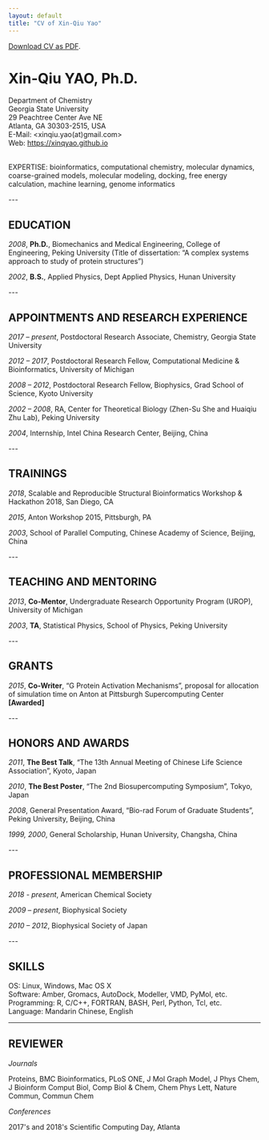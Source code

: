 ```yaml
---
layout: default
title: "CV of Xin-Qiu Yao"
---
```

[Download CV as PDF](CV_XQYao.pdf).

# Xin-Qiu YAO, Ph.D.

Department of Chemistry <br>
Georgia State University <br>
29 Peachtree Center Ave NE <br>
Atlanta, GA 30303-2515, USA <br>
E-Mail: <xinqiu.yao(at)gmail.com> <br>
Web: <https://xinqyao.github.io> <br>
<br>

<p> EXPERTISE: bioinformatics, computational chemistry, molecular dynamics, coarse-grained models, molecular modeling, docking, free energy calculation, machine learning, genome informatics </p>
---

## EDUCATION
<p> <em>2008</em>, <strong> Ph.D.</strong>, Biomechanics and Medical Engineering, College of Engineering, Peking University (Title of dissertation: “A complex systems approach to study of protein structures”) </p>
<p> <em>2002</em>, <strong>B.S.</strong>, Applied Physics, Dept Applied Physics, Hunan University </p>
---

## APPOINTMENTS AND RESEARCH EXPERIENCE
<p> <em>2017 – present</em>, Postdoctoral Research Associate, Chemistry, Georgia State University </p>
<p> <em>2012 – 2017</em>, Postdoctoral Research Fellow, Computational Medicine & Bioinformatics, University of Michigan </p>
<p> <em>2008 – 2012</em>, Postdoctoral Research Fellow, Biophysics, Grad School of Science, Kyoto University </p>
<p> <em>2002 – 2008</em>, RA, Center for Theoretical Biology (Zhen-Su She and Huaiqiu Zhu Lab), Peking University </p>
<p> <em>2004</em>, Internship, Intel China Research Center, Beijing, China </p>
---

## TRAININGS
<p> <em>2018</em>,	Scalable and Reproducible Structural Bioinformatics Workshop & Hackathon 2018, San Diego, CA </p>
<p> <em>2015</em>,	Anton Workshop 2015, Pittsburgh, PA </p>
<p> <em>2003</em>, School of Parallel Computing, Chinese Academy of Science, Beijing, China </p>
---

## TEACHING AND MENTORING
<p> <em>2013</em>, <strong>Co-Mentor</strong>, Undergraduate Research Opportunity Program (UROP), University of Michigan </p>
<p> <em>2003</em>, <strong>TA</strong>, Statistical Physics, School of Physics, Peking University </p>
---

## GRANTS
<p> <em>2015</em>, <strong>Co-Writer</strong>, “G Protein Activation Mechanisms”, proposal for allocation of simulation time on Anton at  Pittsburgh Supercomputing Center <strong>[Awarded]</strong> </p>
---

## HONORS AND AWARDS
<p> <em>2011</em>, <strong>The Best Talk</strong>, “The 13th Annual Meeting of Chinese Life Science Association”, Kyoto, Japan </p>
<p> <em>2010</em>, <strong>The Best Poster</strong>, “The 2nd Biosupercomputing Symposium”, Tokyo, Japan </p>
<p> <em>2008</em>, General Presentation Award, “Bio-rad Forum of Graduate Students”, Peking University, Beijing, China </p>
<p> <em>1999, 2000</em>, General Scholarship, Hunan University, Changsha, China </p> 
---

## PROFESSIONAL MEMBERSHIP
<p> <em>2018 - present</em>, American Chemical Society </p>
<p> <em>2009 – present</em>, Biophysical Society </p>
<p> <em>2010 – 2012</em>, Biophysical Society of Japan </p>
---

## SKILLS
OS: Linux, Windows, Mac OS X <br>
Software: Amber, Gromacs, AutoDock, Modeller, VMD, PyMol, etc. <br>
Programming: R, C/C++, FORTRAN, BASH, Perl, Python, Tcl, etc. <br>
Language: Mandarin Chinese, English <br>
 
---

## REVIEWER
*Journals*

Proteins, BMC Bioinformatics, PLoS ONE, J Mol Graph Model, J Phys Chem, J Bioinform Comput Biol, Comp Biol & Chem, Chem Phys Lett, Nature Commun, Commun Chem

*Conferences*

2017's and 2018's Scientific Computing Day, Atlanta



